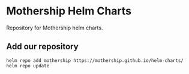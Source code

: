 # Mothership Helm Charts

Repository for Mothership helm charts.

## Add our repository

```
helm repo add mothership https://mothership.github.io/helm-charts/ 
helm repo update
```
